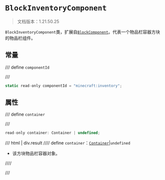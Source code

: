 # `BlockInventoryComponent`

> 文档版本：1.21.50.25

`BlockInventoryComponent`类，扩展自[`BlockComponent`](./blockcomponent.md)。代表一个物品栏容器方块的物品栏组件。

## 常量

/// define
`componentId`


///

```js
static read-only componentId = "minecraft:inventory";
```


## 属性

/// define
`container`


///

```js
read-only container: Container | undefined;
```

/// html | div.result
//// define
`container`：[`Container`](./container.md)|`undefined`

- 该方块物品栏容器对象。


////

///

